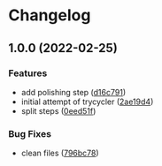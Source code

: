# Changelog

## 1.0.0 (2022-02-25)


### Features

* add polishing step ([d16c791](https://www.github.com/matinnuhamunada/genome_assembly_tryouts/commit/d16c791b54e0cd447ba533fa65d0b35d93eda9a0))
* initial attempt of trycycler ([2ae19d4](https://www.github.com/matinnuhamunada/genome_assembly_tryouts/commit/2ae19d4003c09801c486748a6a09f32c2ecb3256))
* split steps ([0eed51f](https://www.github.com/matinnuhamunada/genome_assembly_tryouts/commit/0eed51ffe6c938bd630d82791051b1daf9dbfd8b))


### Bug Fixes

* clean files ([796bc78](https://www.github.com/matinnuhamunada/genome_assembly_tryouts/commit/796bc78a7fc392b85cbbaee8ad85d17397be7e3b))
